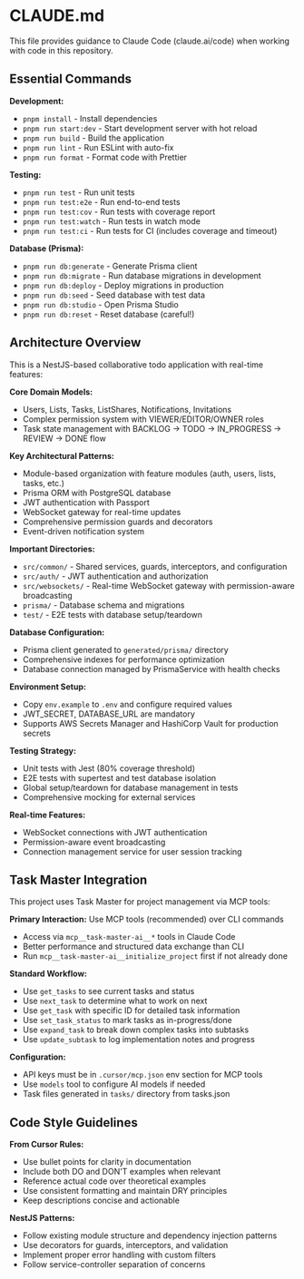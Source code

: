 # CLAUDE.md

This file provides guidance to Claude Code (claude.ai/code) when working with code in this repository.

## Essential Commands

**Development:**
- `pnpm install` - Install dependencies
- `pnpm run start:dev` - Start development server with hot reload
- `pnpm run build` - Build the application
- `pnpm run lint` - Run ESLint with auto-fix
- `pnpm run format` - Format code with Prettier

**Testing:**
- `pnpm run test` - Run unit tests
- `pnpm run test:e2e` - Run end-to-end tests
- `pnpm run test:cov` - Run tests with coverage report
- `pnpm run test:watch` - Run tests in watch mode
- `pnpm run test:ci` - Run tests for CI (includes coverage and timeout)

**Database (Prisma):**
- `pnpm run db:generate` - Generate Prisma client
- `pnpm run db:migrate` - Run database migrations in development
- `pnpm run db:deploy` - Deploy migrations in production
- `pnpm run db:seed` - Seed database with test data
- `pnpm run db:studio` - Open Prisma Studio
- `pnpm run db:reset` - Reset database (careful!)

## Architecture Overview

This is a NestJS-based collaborative todo application with real-time features:

**Core Domain Models:**
- Users, Lists, Tasks, ListShares, Notifications, Invitations
- Complex permission system with VIEWER/EDITOR/OWNER roles
- Task state management with BACKLOG → TODO → IN_PROGRESS → REVIEW → DONE flow

**Key Architectural Patterns:**
- Module-based organization with feature modules (auth, users, lists, tasks, etc.)
- Prisma ORM with PostgreSQL database
- JWT authentication with Passport
- WebSocket gateway for real-time updates
- Comprehensive permission guards and decorators
- Event-driven notification system

**Important Directories:**
- `src/common/` - Shared services, guards, interceptors, and configuration
- `src/auth/` - JWT authentication and authorization
- `src/websockets/` - Real-time WebSocket gateway with permission-aware broadcasting
- `prisma/` - Database schema and migrations
- `test/` - E2E tests with database setup/teardown

**Database Configuration:**
- Prisma client generated to `generated/prisma/` directory
- Comprehensive indexes for performance optimization
- Database connection managed by PrismaService with health checks

**Environment Setup:**
- Copy `env.example` to `.env` and configure required values
- JWT_SECRET, DATABASE_URL are mandatory
- Supports AWS Secrets Manager and HashiCorp Vault for production secrets

**Testing Strategy:**
- Unit tests with Jest (80% coverage threshold)
- E2E tests with supertest and test database isolation
- Global setup/teardown for database management in tests
- Comprehensive mocking for external services

**Real-time Features:**
- WebSocket connections with JWT authentication
- Permission-aware event broadcasting
- Connection management service for user session tracking

## Task Master Integration

This project uses Task Master for project management via MCP tools:

**Primary Interaction:** Use MCP tools (recommended) over CLI commands
- Access via `mcp__task-master-ai__*` tools in Claude Code
- Better performance and structured data exchange than CLI
- Run `mcp__task-master-ai__initialize_project` first if not already done

**Standard Workflow:**
- Use `get_tasks` to see current tasks and status
- Use `next_task` to determine what to work on next
- Use `get_task` with specific ID for detailed task information
- Use `set_task_status` to mark tasks as in-progress/done
- Use `expand_task` to break down complex tasks into subtasks
- Use `update_subtask` to log implementation notes and progress

**Configuration:**
- API keys must be in `.cursor/mcp.json` env section for MCP tools
- Use `models` tool to configure AI models if needed
- Task files generated in `tasks/` directory from tasks.json

## Code Style Guidelines

**From Cursor Rules:**
- Use bullet points for clarity in documentation
- Include both DO and DON'T examples when relevant
- Reference actual code over theoretical examples
- Use consistent formatting and maintain DRY principles
- Keep descriptions concise and actionable

**NestJS Patterns:**
- Follow existing module structure and dependency injection patterns
- Use decorators for guards, interceptors, and validation
- Implement proper error handling with custom filters
- Follow service-controller separation of concerns